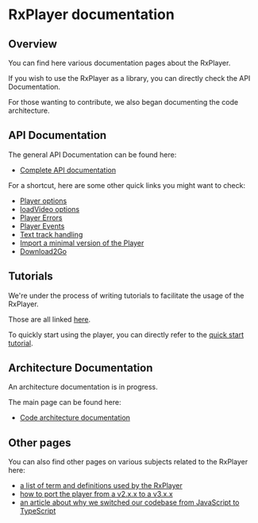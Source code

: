 # RxPlayer documentation #######################################################


## Overview ####################################################################

You can find here various documentation pages about the RxPlayer.

If you wish to use the RxPlayer as a library, you can directly check the API
Documentation.

For those wanting to contribute, we also began documenting the code
architecture.



## API Documentation ###########################################################

The general API Documentation can be found here:
  - [Complete API documentation](./api/index.md)

For a shortcut, here are some other quick links you might want to check:
  - [Player options](./api/player_options.md)
  - [loadVideo options](./api/loadVideo_options.md)
  - [Player Errors](./api/errors.md)
  - [Player Events](./api/player_events.md)
  - [Text track handling](./api/text_tracks.md)
  - [Import a minimal version of the Player](./api/minimal_player.md)
  - [Download2Go](./api/download2Go.md)

## Tutorials ###################################################################

We're under the process of writing tutorials to facilitate the usage of the
RxPlayer.

Those are all linked [here](./tutorials/index.md).

To quickly start using the player, you can directly refer to the [quick start
tutorial](./tutorials/quick_start.md).



## Architecture Documentation ##################################################

An architecture documentation is in progress.

The main page can be found here:
  - [Code architecture documentation](./architecture/index.md)



## Other pages #################################################################

You can also find other pages on various subjects related to the RxPlayer here:
  - [a list of term and definitions used by the RxPlayer](./terms.md)
  - [how to port the player from a v2.x.x to a v3.x.x](./v2_to_v3.md)
  - [an article about why we switched our codebase from JavaScript to
    TypeScript](./why_typescript.md)
